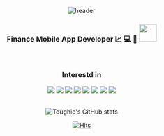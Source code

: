 <div align="center"> 

![header](https://capsule-render.vercel.app/api?type=waving&color=gradient&height=250&section=header&text=TOUGHIE&fontSize=70)

### Finance Mobile App Developer 📈 💻 📱 <img src="https://github.com/Toughie17/Toughie17/assets/99641242/87f82189-2fe7-4299-ac17-778dbf4cf147" style="height: 40px"/>
<br>

### Interestd in
<img src="https://img.shields.io/badge/React_Native-20232A?style=for-the-badge&logo=react&logoColor=61DAFB"/>
<img src="https://img.shields.io/badge/JavaScript-20232A?style=for-the-badge&logo=javascript&logoColor=#F7DF1E"/>
<img src="https://img.shields.io/badge/swift-F05138?style=for-the-badge&logo=swift&logoColor=white"/>
<img src="https://img.shields.io/badge/objectiveC-E8DAFC?style=for-the-badge&logo=apple&logoColor=9585AA"/>
<img src="https://img.shields.io/badge/Java-007396?style=for-the-badge&logo=OpenJDK&logoColor=white"/>
<img src="https://img.shields.io/badge/python-147EFB?style=for-the-badge&logo=python&logoColor=white"/>
<img src="https://img.shields.io/badge/oracle-DE2525?style=for-the-badge&logo=oracle&logoColor=white"/>
<img src="https://img.shields.io/badge/C-659AD2?style=for-the-badge&logo=C&logoColor=white"/><br>
<br>

![Toughie's GitHub stats](https://github-readme-stats.vercel.app/api?username=Toughie17&show_icons=true&theme=react) <br>

[![Hits](https://hits.seeyoufarm.com/api/count/incr/badge.svg?url=https%3A%2F%2Fgithub.com%2FToughie17&count_bg=%2377A1E2&title_bg=%23555555&icon=&icon_color=%23BBFCFA&title=hits&edge_flat=false)](https://hits.seeyoufarm.com)
</div>
